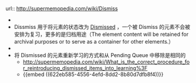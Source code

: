 url:: http://supermemopedia.com/wiki/Dismiss

-
- Dissmiss 用于将元素的状态改为 [Dismissed](((622eb6a4-5abf-49a5-b1db-03c06e0f479f))) ，一个被 Dismiss 的元素不会被安排为复习，更多的是归档用途（The element content will be retained for archival purposes or to serve as a container for other elements.）
-
- 将 Dismissed 的元素重新学习的方式和从 Pending Queue 中移除是相同的
	- http://supermemopedia.com/wiki/What_is_the_correct_procedure_for_reintroducing_dismissed_items_into_learning%3F
	- {{embed ((622eb585-4556-4efd-8dd2-8b80d7dfb8f4))}}